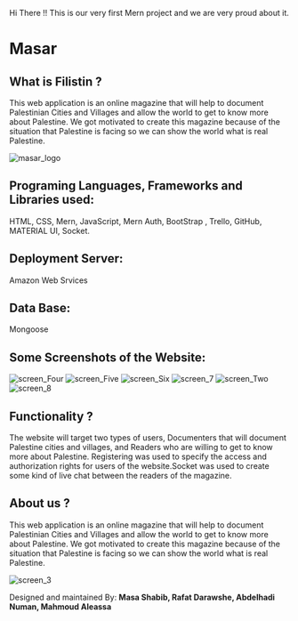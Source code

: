 Hi There !! 
This is our very first Mern project and we are very proud about it.

# Masar
## What is Filistin ?
This web application is an online 
magazine that will help to document Palestinian Cities and Villages and allow the world 
to get to know more about Palestine. We got motivated to create this magazine because of the situation that
Palestine is facing so we can show the world what is real Palestine. 

![masar_logo](readme_img/01.JPG)

## Programing Languages, Frameworks and Libraries used:
HTML, CSS, Mern, JavaScript, Mern Auth, BootStrap , Trello, GitHub, MATERIAL UI, Socket. 

## Deployment Server:
Amazon Web Srvices

## Data Base:
Mongoose

## Some Screenshots of the Website: 
![screen_Four](readme_img/04.JPG)
![screen_Five](readme_img/05.JPG)
![screen_Six](readme_img/06.JPG)
![screen_7](readme_img/07.JPG)
![screen_Two](readme_img/02.JPG)
![screen_8](readme_img/08.JPG)


## Functionality ?
The website will target two types of users, Documenters that will document Palestine cities and villages, and Readers who are willing to get to know more about Palestine. Registering was used to specify the access and authorization rights for users of the website.Socket was used to create some kind of live chat between the readers of the magazine.


## About us ? 
This web application is an online 
magazine that will help to document Palestinian Cities and Villages and allow the world 
to get to know more about Palestine. We got motivated to create this magazine because of the situation that
Palestine is facing so we can show the world what is real Palestine.

![screen_3](readme_img/03.JPG)

Designed and maintained By: __Masa Shabib, Rafat Darawshe, Abdelhadi Numan, Mahmoud Aleassa__

